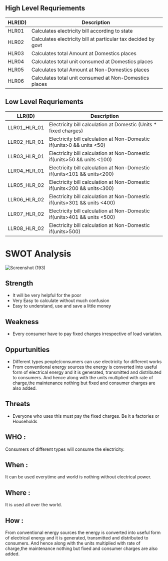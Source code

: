 ## **High Level Requriements**
 
|HLR(ID)|Description|
--- | --- | 
|HLR01|	Calculates electricity bill according to state |
|HLR02|	Calculates electricity bill at particular tax decided by govt|	
|HLR03|	Calculates total Amount at Domestics places|
|HLR04| Calculates total unit consumed at Domestics places|
|HLR05|	Calculates total Amount at Non-Domestics places|
|HLR06| Calculates total unit consumed at Non-Domestics places|

## **Low Level Requriements**
   
|LLR(ID)|Description|
--- | --- | 
|LLR01_HLR_01| Electricity bill calculation at Domestic (Units * fixed charges)|
|LLR02_HLR_01| Electricity bill calculation at Non-Domestic if(units>0 && units <50)|
|LLR03_HLR_01| Electricity bill calculation at Non-Domestic if(units>50 && units <100)|
|LLR04_HLR_01| Electricity bill calculation at Non-Domestic if(units<101 && units<200)|	
|LLR05_HLR_02| Electricity bill calculation at Non-Domestic if(units<200 && units<300)|
|LLR06_HLR_02| Electricity bill calculation at Non-Domestic if(units>301 && units <400)|
|LLR07_HLR_02| Electricity bill calculation at Non-Domestic if(units>401 && units <500)|
|LLR08_HLR_02| Electricity bill calculation at Non-Domestic if(units>500)|

 # SWOT Analysis
 ![Screenshot (193)](https://user-images.githubusercontent.com/99093515/156719840-d176e273-530a-4be7-8e3e-36d483d000fb.png)
 ## Strength
 * It will be very helpful for the poor
 * Very Easy to calculate without much confusion
 * Easy to understand, use and save a little money

 ## Weakness
 * Every consumer have to pay fixed charges irrespective of load variation.

 ## Oppurtunities
 * Different types people/consumers can use electricity for different works
 * From conventional energy sources the energy is converted into useful form of electrical energy and it is generated, transmitted and distributed to consumers. And hence along with the units multiplied with rate of charge,the maintenance nothing but fixed and consumer charges are also added.
 ## Threats
 * Everyone who uses this must pay the fixed charges. Be it a factories or Households

## WHO :
Consumers of different types will consume the electricity.

## When :
It can be used everytime and world is nothing without electrical power.

## Where :
It is used all over the world.

## How :
From conventional energy sources the energy is converted into useful form of electrical energy and it is generated, transmitted and distributed to consumers. And hence along with the units multiplied with rate of charge,the maintenance nothing but fixed and consumer charges are also added.


